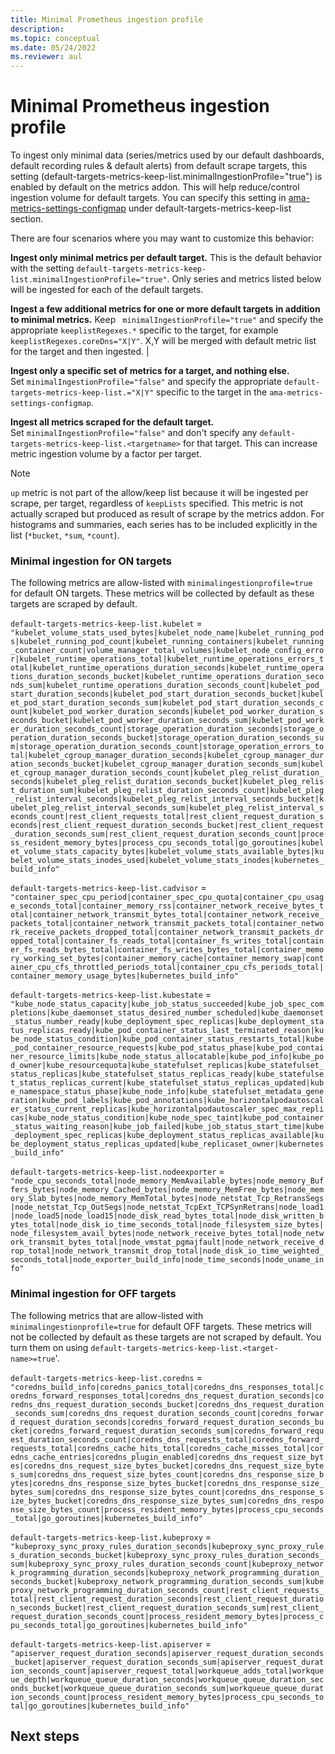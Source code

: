 ```yaml
---
title: Minimal Prometheus ingestion profile
description: 
ms.topic: conceptual
ms.date: 05/24/2022
ms.reviewer: aul
---
```


# Minimal Prometheus ingestion profile
To ingest only minimal data (series/metrics used by our default dashboards, default recording rules & default alerts) from default scrape targets, this setting (default-targets-metrics-keep-list.minimalIngestionProfile="true") is enabled by default on the metrics addon. This will help reduce/control ingestion volume for default targets. You can specify this setting in [ama-metrics-settings-configmap](https://github.com/Azure/prometheus-collector/blob/main/otelcollector/configmaps/ama-metrics-settings-configmap.yaml) under default-targets-metrics-keep-list section. 

There are four scenarios where you may want to customize this behavior:

**Ingest only minimal metrics per default target.**
This is the default behavior  with the setting `default-targets-metrics-keep-list.minimalIngestionProfile="true"`. Only series and metrics listed below will be ingested for each of the default targets.

**Ingest a few additional metrics for one or more default targets in addition to minimal metrics.**
Keep ` minimalIngestionProfile="true"` and specify the appropriate `keeplistRegexes.*` specific to the target, for example `keeplistRegexes.coreDns="X|Y"`. X,Y will be merged with default metric list for the target and then ingested. |


**Ingest only a specific set of metrics for a target, and nothing else.**<br>
Set `minimalIngestionProfile="false"` and specify the appropriate `default-targets-metrics-keep-list.="X|Y"` specific to the target in the `ama-metrics-settings-configmap`.


**Ingest all metrics scraped for the default target.**<br>
Set `minimalIngestionProfile="false"` and don't specify any `default-targets-metrics-keep-list.<targetname>` for that target. This can increase metric ingestion volume by a factor per target.


> [!NOTE]
> `up` metric is not part of the allow/keep list because it will be ingested per scrape, per target, regardless of `keepLists` specified. This metric is not actually scraped but produced as result of scrape by the metrics addon. For histograms and summaries, each series has to be included explicitly in the list (`*bucket`, `*sum`, `*count`).

### Minimal ingestion for ON targets
The following metrics are allow-listed with `minimalingestionprofile=true` for default ON targets. These metrics will be collected by default as these targets are scraped by default.

`default-targets-metrics-keep-list.kubelet` = `"kubelet_volume_stats_used_bytes|kubelet_node_name|kubelet_running_pods|kubelet_running_pod_count|kubelet_running_containers|kubelet_running_container_count|volume_manager_total_volumes|kubelet_node_config_error|kubelet_runtime_operations_total|kubelet_runtime_operations_errors_total|kubelet_runtime_operations_duration_seconds|kubelet_runtime_operations_duration_seconds_bucket|kubelet_runtime_operations_duration_seconds_sum|kubelet_runtime_operations_duration_seconds_count|kubelet_pod_start_duration_seconds|kubelet_pod_start_duration_seconds_bucket|kubelet_pod_start_duration_seconds_sum|kubelet_pod_start_duration_seconds_count|kubelet_pod_worker_duration_seconds|kubelet_pod_worker_duration_seconds_bucket|kubelet_pod_worker_duration_seconds_sum|kubelet_pod_worker_duration_seconds_count|storage_operation_duration_seconds|storage_operation_duration_seconds_bucket|storage_operation_duration_seconds_sum|storage_operation_duration_seconds_count|storage_operation_errors_total|kubelet_cgroup_manager_duration_seconds|kubelet_cgroup_manager_duration_seconds_bucket|kubelet_cgroup_manager_duration_seconds_sum|kubelet_cgroup_manager_duration_seconds_count|kubelet_pleg_relist_duration_seconds|kubelet_pleg_relist_duration_seconds_bucket|kubelet_pleg_relist_duration_sum|kubelet_pleg_relist_duration_seconds_count|kubelet_pleg_relist_interval_seconds|kubelet_pleg_relist_interval_seconds_bucket|kubelet_pleg_relist_interval_seconds_sum|kubelet_pleg_relist_interval_seconds_count|rest_client_requests_total|rest_client_request_duration_seconds|rest_client_request_duration_seconds_bucket|rest_client_request_duration_seconds_sum|rest_client_request_duration_seconds_count|process_resident_memory_bytes|process_cpu_seconds_total|go_goroutines|kubelet_volume_stats_capacity_bytes|kubelet_volume_stats_available_bytes|kubelet_volume_stats_inodes_used|kubelet_volume_stats_inodes|kubernetes_build_info"`

`default-targets-metrics-keep-list.cadvisor` = `"container_spec_cpu_period|container_spec_cpu_quota|container_cpu_usage_seconds_total|container_memory_rss|container_network_receive_bytes_total|container_network_transmit_bytes_total|container_network_receive_packets_total|container_network_transmit_packets_total|container_network_receive_packets_dropped_total|container_network_transmit_packets_dropped_total|container_fs_reads_total|container_fs_writes_total|container_fs_reads_bytes_total|container_fs_writes_bytes_total|container_memory_working_set_bytes|container_memory_cache|container_memory_swap|container_cpu_cfs_throttled_periods_total|container_cpu_cfs_periods_total|container_memory_usage_bytes|kubernetes_build_info"`

`default-targets-metrics-keep-list.kubestate` = `"kube_node_status_capacity|kube_job_status_succeeded|kube_job_spec_completions|kube_daemonset_status_desired_number_scheduled|kube_daemonset_status_number_ready|kube_deployment_spec_replicas|kube_deployment_status_replicas_ready|kube_pod_container_status_last_terminated_reason|kube_node_status_condition|kube_pod_container_status_restarts_total|kube_pod_container_resource_requests|kube_pod_status_phase|kube_pod_container_resource_limits|kube_node_status_allocatable|kube_pod_info|kube_pod_owner|kube_resourcequota|kube_statefulset_replicas|kube_statefulset_status_replicas|kube_statefulset_status_replicas_ready|kube_statefulset_status_replicas_current|kube_statefulset_status_replicas_updated|kube_namespace_status_phase|kube_node_info|kube_statefulset_metadata_generation|kube_pod_labels|kube_pod_annotations|kube_horizontalpodautoscaler_status_current_replicas|kube_horizontalpodautoscaler_spec_max_replicas|kube_node_status_condition|kube_node_spec_taint|kube_pod_container_status_waiting_reason|kube_job_failed|kube_job_status_start_time|kube_deployment_spec_replicas|kube_deployment_status_replicas_available|kube_deployment_status_replicas_updated|kube_replicaset_owner|kubernetes_build_info"`

`default-targets-metrics-keep-list.nodeexporter` = `"node_cpu_seconds_total|node_memory_MemAvailable_bytes|node_memory_Buffers_bytes|node_memory_Cached_bytes|node_memory_MemFree_bytes|node_memory_Slab_bytes|node_memory_MemTotal_bytes|node_netstat_Tcp_RetransSegs|node_netstat_Tcp_OutSegs|node_netstat_TcpExt_TCPSynRetrans|node_load1|node_load5|node_load15|node_disk_read_bytes_total|node_disk_written_bytes_total|node_disk_io_time_seconds_total|node_filesystem_size_bytes|node_filesystem_avail_bytes|node_network_receive_bytes_total|node_network_transmit_bytes_total|node_vmstat_pgmajfault|node_network_receive_drop_total|node_network_transmit_drop_total|node_disk_io_time_weighted_seconds_total|node_exporter_build_info|node_time_seconds|node_uname_info"`

### Minimal ingestion for OFF targets
The following metrics that are allow-listed with `minimalingestionprofile=true` for default OFF targets. These metrics will not be collected by default as these targets are not scraped by default. You turn them on using `default-targets-metrics-keep-list.<target-name>=true`'.

`default-targets-metrics-keep-list.coredns` = `"coredns_build_info|coredns_panics_total|coredns_dns_responses_total|coredns_forward_responses_total|coredns_dns_request_duration_seconds|coredns_dns_request_duration_seconds_bucket|coredns_dns_request_duration_seconds_sum|coredns_dns_request_duration_seconds_count|coredns_forward_request_duration_seconds|coredns_forward_request_duration_seconds_bucket|coredns_forward_request_duration_seconds_sum|coredns_forward_request_duration_seconds_count|coredns_dns_requests_total|coredns_forward_requests_total|coredns_cache_hits_total|coredns_cache_misses_total|coredns_cache_entries|coredns_plugin_enabled|coredns_dns_request_size_bytes|coredns_dns_request_size_bytes_bucket|coredns_dns_request_size_bytes_sum|coredns_dns_request_size_bytes_count|coredns_dns_response_size_bytes|coredns_dns_response_size_bytes_bucket|coredns_dns_response_size_bytes_sum|coredns_dns_response_size_bytes_count|coredns_dns_response_size_bytes_bucket|coredns_dns_response_size_bytes_sum|coredns_dns_response_size_bytes_count|process_resident_memory_bytes|process_cpu_seconds_total|go_goroutines|kubernetes_build_info"`

`default-targets-metrics-keep-list.kubeproxy` = `"kubeproxy_sync_proxy_rules_duration_seconds|kubeproxy_sync_proxy_rules_duration_seconds_bucket|kubeproxy_sync_proxy_rules_duration_seconds_sum|kubeproxy_sync_proxy_rules_duration_seconds_count|kubeproxy_network_programming_duration_seconds|kubeproxy_network_programming_duration_seconds_bucket|kubeproxy_network_programming_duration_seconds_sum|kubeproxy_network_programming_duration_seconds_count|rest_client_requests_total|rest_client_request_duration_seconds|rest_client_request_duration_seconds_bucket|rest_client_request_duration_seconds_sum|rest_client_request_duration_seconds_count|process_resident_memory_bytes|process_cpu_seconds_total|go_goroutines|kubernetes_build_info"`

`default-targets-metrics-keep-list.apiserver` = `"apiserver_request_duration_seconds|apiserver_request_duration_seconds_bucket|apiserver_request_duration_seconds_sum|apiserver_request_duration_seconds_count|apiserver_request_total|workqueue_adds_total|workqueue_depth|workqueue_queue_duration_seconds|workqueue_queue_duration_seconds_bucket|workqueue_queue_duration_seconds_sum|workqueue_queue_duration_seconds_count|process_resident_memory_bytes|process_cpu_seconds_total|go_goroutines|kubernetes_build_info"`

## Next steps


